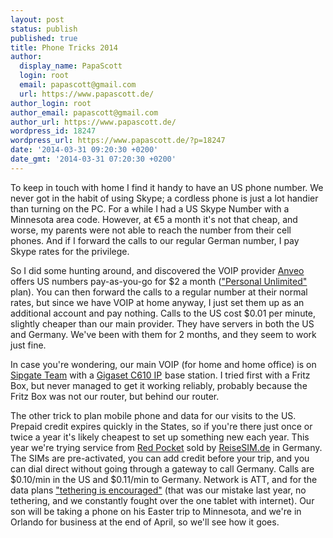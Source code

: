 ```yaml
---
layout: post
status: publish
published: true
title: Phone Tricks 2014
author:
  display_name: PapaScott
  login: root
  email: papascott@gmail.com
  url: https://www.papascott.de/
author_login: root
author_email: papascott@gmail.com
author_url: https://www.papascott.de/
wordpress_id: 18247
wordpress_url: https://www.papascott.de/?p=18247
date: '2014-03-31 09:20:30 +0200'
date_gmt: '2014-03-31 07:20:30 +0200'
---
```

<p>To keep in touch with home I find it handy to have an US phone number. We never got in the habit of using Skype; a cordless phone is just a lot handier than turning on the PC. For a while I had a US Skype Number with a Minnesota area code. However, at €5 a month it's not that cheap, and worse, my parents were not able to reach the number from their cell phones. And if I forward the calls to our regular German number, I pay Skype rates for the privilege.</p>
<p>So I did some hunting around, and discovered the VOIP provider <a href="http://www.anveo.com/consumer/default.asp">Anveo</a> offers US numbers pay-as-you-go for $2 a month (<a href="http://www.anveo.com/consumer/mainphonenumbers.asp">"Personal Unlimited"</a> plan). You can then forward the calls to a regular number at their normal rates, but since we have VOIP at home anyway, I just set them up as an additional account and pay nothing. Calls to the US cost $0.01 per minute, slightly cheaper than our main provider. They have servers in both the US and Germany. We've been with them for 2 months, and they seem to work just fine.</p>
<p>In case you're wondering, our main VOIP (for home and home office) is on <a href="http://www.sipgate.de/team/voip">Sipgate Team</a> with a <a href="http://www.amazon.de/gp/product/B004U6NTXU/ref=as_li_ss_tl?ie=UTF8&camp=1638&creative=19454&creativeASIN=B004U6NTXU&linkCode=as2&tag=papascott-21">Gigaset C610 IP</a><img src="//ir-de.amazon-adsystem.com/e/ir?t=papascott-21&l=as2&o=3&a=B004U6NTXU" width="1" height="1" border="0" alt="" style="border:none !important; margin:0px !important;" /> base station. I tried first with a Fritz Box, but never managed to get it working reliably, probably because the Fritz Box was not our router, but behind our router.</p>
<p>The other trick to plan mobile phone and data for our visits to the US. Prepaid credit expires quickly in the States, so if you're there just once or twice a year it's likely cheapest to set up something new each year. This year we're trying service from <a href="http://goredpocket.com/">Red Pocket</a> sold by <a href="http://www.reisesim.de/">ReiseSIM.de</a> in Germany. The SIMs are pre-activated, you can add credit before your trip, and you can dial direct without going through a gateway to call Germany. Calls are $0.10/min in the US and $0.11/min to Germany. Network is ATT, and for the data plans <a href="http://goredpocket.com/plans#gsmt-mi">"tethering is encouraged"</a> (that was our mistake last year, no tethering, and we constantly fought over the one tablet with internet). Our son will be taking a phone on his Easter trip to Minnesota, and we're in Orlando for business at the end of April, so we'll see how it goes.</p>
